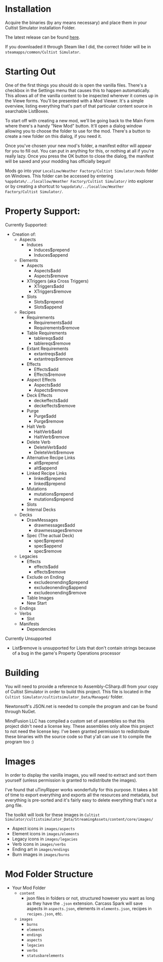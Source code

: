 # Installation
Acquire the binaries (by any means necessary) and place them in your Cultist Simulator installation Folder.

The latest release can be found [here](https://github.com/justastranger/CarcassSpark/releases/).

If you downloaded it through Steam like I did, the correct folder will be in `steamapps/common/Cultist Simulator`.

# Starting Out
One of the first things you should do is open the vanilla files. There's a checkbox in the Settings menu that causes this to happen automatically. This allows all of the vanilla content to be inspected wherever it comes up in the Viewe forms. You'll be presented with a Mod Viewer. It's a simple overview, listing everything that's part of that particular content source in searchable ListBoxes.

To start off with creating a new mod, we'll be going back to the Main Form where there's a handy "New Mod" button. It'll open a dialog window allowing you to choose the folder to use for the mod. There's a button to create a new folder on this dialog, if you need it.

Once you've chosen your new mod's folder, a manifest editor will appear for you to fill out. You can put in anything for this, or nothing at all if you're really lazy. Once you press the OK button to close the dialog, the manifest will be saved and your modding has officially begun!

Mods go into your `LocalLow/Weather Factory/Cultist Simulator/mods` folder on Windows. This folder can be accessed by entering `%appdata%/../locallow/Weather Factory/Cultist Simulator/` into explorer or by creating a shortcut to `%appdata%/../locallow/Weather Factory/Cultist Simulator/`.

# Property Support:
Currently Supported:
 - Creation of:
   - Aspects
     - Induces
       - Induces$prepend
       - Induces$append
   - Elements
     - Aspects
       - Aspects$add
       - Aspects$remove
     - XTriggers (aka Cross Triggers)
       - XTriggers$add
       - XTriggers$remove
     - Slots
       - Slots$prepend
       - Slots$append
   - Recipes
     - Requirements
       - Requirements$add
       - Requirements$remove
     - Table Requirements
       - tablereqs$add
       - tablereqs$remove
     - Extant Requirements
       - extantreqs$add
       - extantreqs$remove
     - Effects
       - Effects$add
       - Effects$remove
     - Aspect Effects
       - Aspects$add
       - Aspects$remove
     - Deck Effects
       - deckeffects$add
       - deckeffects$remove
     - Purge
       - Purge$add
       - Purge$remove
     - Halt Verb
       - HaltVerb$add
       - HaltVerb$remove
     - Delete Verb
       - DeleteVerb$add
       - DeleteVerb$remove
     - Alternative Recipe Links
       - alt$prepend
       - alt$append
     - Linked Recipe Links
       - linked$prepend
       - linked$prepend
     - Mutations
       - mutations$prepend
       - mutations$prepend
     - Slots
     - Internal Decks
   - Decks
     - DrawMessages
       - drawmessages$add
       - drawmessages$remove
     - Spec (The actual Deck)
       - spec$prepend
       - spec$append
       - spec$remove
   - Legacies
     - Effects
       - effects$add
       - effects$remove
     - Exclude on Ending
       - excludeonending$prepend
       - excludeonending$append
       - excludeonending$remove
     - Table Images
     - New Start
   - Endings
   - Verbs
     - Slot
   - Manifests
     - Dependencies

Currently Unsupported
 - List$remove is unsupported for Lists that don't contain strings because of a bug in the game's Property Operations processor


# Building
You will need to provide a reference to Assembly-CSharp.dll from your copy of Cultist Simulator in order to build this project.
This file is located in the `Cultist Simulator/cultistsimulator_Data/Managed/` folder.

Newtonsoft's JSON.net is needed to compile the program and can be found through NuGet.

MindFusion LLC has compiled a custom set of assemblies so that this project didn't need a license key. These assemblies only allow this project to not need the license key. I've been granted permission to redistribute these binaries with the source code so that y'all can use it to compile the program too :)

# Images
In order to display the vanilla images, you will need to extract and sort them yourself (unless permission is granted to redistribute the images).

I've found that uTinyRipper works wonderfully for this purpose. It takes a bit of time to export everything and exports all the resources and metadata, but everything is pre-sorted and it's fairly easy to delete everything that's not a .png file.

The toolkit will look for these images in `Cultist Simulator/cultistsimulator_Data/StreamingAssets/content/core/images/`
 - Aspect icons in `images/aspects`
 - Element icons in `images/elements`
 - Legacy icons in `images/legacies`
 - Verb icons in `images/verbs`
 - Ending art in `images/endings`
 - Burn images in `images/burns`

# Mod Folder Structure
 - Your Mod Folder
   - `content`
     - json files in folders or not, structured however you want as long as they have the `.json` extension. Carcass Spark will save aspects in `aspects.json`, elements in `elements.json`, recipes in `recipes.json`, etc.
   - `images`
     - `burns`
     - `elements`
     - `endings`
     - `aspects`
     - `legacies`
     - `verbs`
     - `statusbarelements`